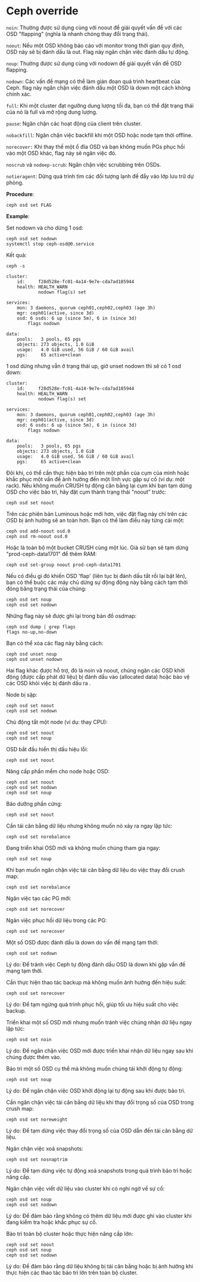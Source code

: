 # Ceph override


`noin`: Thường được sử dụng cùng với noout để giải quyết vấn đề với các OSD "flapping" (nghĩa là nhanh chóng thay đổi trạng thái).

`noout`: Nếu một OSD không báo cáo với monitor trong thời gian quy định, OSD này sẽ bị đánh dấu là out. Flag này ngăn chặn việc đánh dấu tự động.

`noup`: Thường được sử dụng cùng với nodown để giải quyết vấn đề OSD flapping.

`nodown`: Các vấn đề mạng có thể làm gián đoạn quá trình heartbeat của Ceph. flag này ngăn chặn việc đánh dấu một OSD là down một cách không chính xác.

`full`: Khi một cluster đạt ngưỡng dung lượng tối đa, bạn có thể đặt trạng thái của nó là full và mở rộng dung lượng.

`pause`: Ngăn chặn các hoạt động của client trên cluster.

`nobackfill`: Ngăn chặn việc backfill khi một OSD hoặc node tạm thời offline.

`norecover:` Khi thay thế một ổ đĩa OSD và bạn không muốn PGs phục hồi vào một OSD khác, flag này sẽ ngăn việc đó.

`noscrub` và `nodeep-scrub`: Ngăn chặn việc scrubbing trên OSDs.

`notieragent`: Dừng quá trình tìm các đối tượng lạnh để đẩy vào lớp lưu trữ dự phòng.
 
**Procedure**:

    ceph osd set FLAG

**Example**:

Set nodown và cho dừng 1 osd:

    ceph osd set nodown
    systemctl stop ceph-osd@0.service

Kết quả:

    ceph -s

    cluster:
        id:     f28d528e-fc01-4a14-9e7e-cda7ad185944
        health: HEALTH_WARN
                nodown flag(s) set

    services:
        mon: 3 daemons, quorum ceph01,ceph02,ceph03 (age 3h)
        mgr: ceph01(active, since 3d)
        osd: 6 osds: 6 up (since 5m), 6 in (since 3d)
            flags nodown

    data:
        pools:   3 pools, 65 pgs
        objects: 273 objects, 1.0 GiB
        usage:   4.0 GiB used, 56 GiB / 60 GiB avail
        pgs:     65 active+clean

1 osd dừng nhưng vẫn ở trạng thái up, giờ unset nodown thì sẽ có 1 osd down:

    cluster:
        id:     f28d528e-fc01-4a14-9e7e-cda7ad185944
        health: HEALTH_WARN
                nodown flag(s) set

    services:
        mon: 3 daemons, quorum ceph01,ceph02,ceph03 (age 3h)
        mgr: ceph01(active, since 3d)
        osd: 6 osds: 6 up (since 5m), 6 in (since 3d)
            flags nodown

    data:
        pools:   3 pools, 65 pgs
        objects: 273 objects, 1.0 GiB
        usage:   4.0 GiB used, 56 GiB / 60 GiB avail
        pgs:     65 active+clean

Đôi khi,  có thể cần thực hiện bảo trì trên một phần của cụm của mình hoặc khắc phục một vấn đề ảnh hưởng đến một lĩnh vực gặp sự cố (ví dụ: một rack). Nếu không muốn CRUSH tự động cân bằng lại cụm khi bạn tạm dừng OSD cho việc bảo trì, hãy đặt cụm thành trạng thái "noout" trước:

    ceph osd set noout

Trên các phiên bản Luminous hoặc mới hơn, việc đặt flag này chỉ trên các OSD bị ảnh hưởng sẽ an toàn hơn. Bạn có thể làm điều này từng cái một:

    ceph osd add-noout osd.0
    ceph osd rm-noout osd.0

Hoặc là toàn bộ một bucket CRUSH cùng một lúc. Giả sử bạn sẽ tạm dừng "prod-ceph-data1701" để thêm RAM:

    ceph osd set-group noout prod-ceph-data1701



Nếu có điều gì đó khiến OSD 'flap' (liên tục bị đánh dấu tắt rồi lại bật lên), bạn có thể buộc các máy chủ dừng sự động động này bằng cách tạm thời đóng băng trạng thái của chúng:


    ceph osd set noup      
    ceph osd set nodown    
Những flag này sẽ được ghi lại trong bản đồ osdmap:


    ceph osd dump | grep flags
    flags no-up,no-down
Bạn có thể xóa các flag này bằng cách:


    ceph osd unset noup
    ceph osd unset nodown

Hai flag khác được hỗ trợ, đó là noin và noout, chúng ngăn các OSD khởi động (được cấp phát dữ liệu) bị đánh dấu vào (allocated data) hoặc bảo vệ các OSD khỏi việc bị đánh dấu ra .

Node bị sập:    

    ceph osd set noout        
    ceph osd set nodown

Chủ động tắt một node (ví dụ: thay CPU):   

    ceph osd set noout        
    ceph osd set noup

OSD bắt đầu hiển thị dấu hiệu lỗi: 
     
    ceph osd set noout        

Nâng cấp phần mềm cho node hoặc OSD:   

    ceph osd set noout        
    ceph osd set nodown       
    ceph osd set noup     

Bảo dưỡng phần cứng:   
     
    ceph osd set noout        

Cần tái cân bằng dữ liệu nhưng không muốn nó xảy ra ngay lập tức:   

    ceph osd set norebalance

Đang triển khai OSD mới và không muốn chúng tham gia ngay:

    ceph osd set noup     

Khi bạn muốn ngăn chặn việc tái cân bằng dữ liệu do việc thay đổi crush map: 

    ceph osd set norebalance

Ngăn việc tạo các PG mới: 

    ceph osd set norecover

Ngăn việc phục hồi dữ liệu trong các PG:  

    ceph osd set norecover

Một số OSD được đánh dấu là down do vấn đề mạng tạm thời:  

    ceph osd set nodown       
Lý do: Để tránh việc Ceph tự động đánh dấu OSD là down khi gặp vấn đề mạng tạm thời.

Cần thực hiện thao tác backup mà không muốn ảnh hưởng đến hiệu suất: 

    ceph osd set norecover 

Lý do: Để tạm ngừng quá trình phục hồi, giúp tối ưu hiệu suất cho việc backup.

Triển khai một số OSD mới nhưng muốn tránh việc chúng nhận dữ liệu ngay lập tức:  

    ceph osd set noin     

Lý do: Để ngăn chặn việc OSD mới được triển khai nhận dữ liệu ngay sau khi chúng được thêm vào.     

Bảo trì một số OSD cụ thể mà không muốn chúng tái khởi động tự động: 

    ceph osd set noup       

Lý do: Để ngăn chặn việc OSD khởi động lại tự động sau khi được bảo trì.

Cần ngăn chặn việc tái cân bằng dữ liệu khi thay đổi trọng số của OSD trong crush map:  

    ceph osd set noreweight       

Lý do: Để tạm dừng việc thay đổi trọng số của OSD dẫn đến tái cân bằng dữ liệu.

Ngăn chặn việc xoá snapshots:  

    ceph osd set nosnaptrim  

Lý do: Để tạm dừng việc tự động xoá snapshots trong quá trình bảo trì hoặc nâng cấp.

Ngăn chặn việc viết dữ liệu vào cluster khi có nghi ngờ về sự cố: 

    ceph osd set noup     
    ceph osd set nodown   

Lý do: Để đảm bảo rằng không có thêm dữ liệu mới được ghi vào cluster khi đang kiểm tra hoặc khắc phục sự cố.      

Bảo trì toàn bộ cluster hoặc thực hiện nâng cấp lớn: 

    ceph osd set noout        
    ceph osd set noup     
    ceph osd set nodown   

Lý do: Để đảm bảo rằng dữ liệu không bị tái cân bằng hoặc bị ảnh hưởng khi thực hiện các thao tác bảo trì lớn trên toàn bộ cluster.